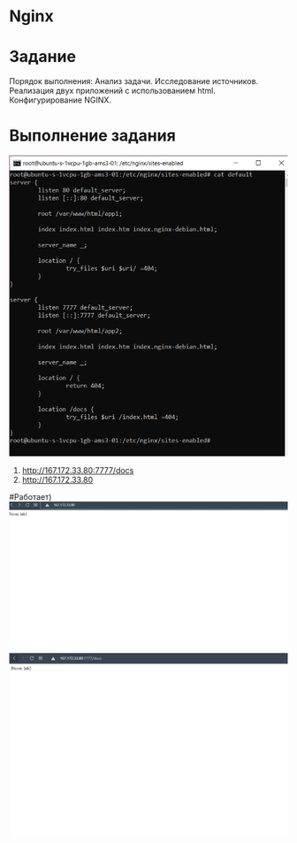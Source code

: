 # Nginx
# Задание

Порядок выполнения:
Анализ задачи.
Исследование источников.
Реализация двух приложений с использованием html.
Конфигурирование NGINX.

# Выполнение задания
![.](5.png)

1. http://167.172.33.80:7777/docs
2. http://167.172.33.80


#Работает)
![.](1r.jpg)
![.](2r.jpg)
